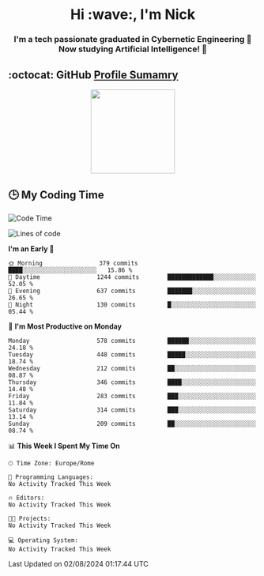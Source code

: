 <h1 align="center">Hi :wave:, I'm Nick</h1>

<h3 align="center">I'm a tech passionate graduated in Cybernetic Engineering 🤖<br>
Now studying Artificial Intelligence! 🧠</h3>


## :octocat: GitHub <a href="https://github.com/vn7n24fzkq/github-profile-summary-cards">Profile Sumamry</a>

<p align="center">
   <img style="height:170px;display:inline-block"  src="http://github-profile-summary-cards.vercel.app/api/cards/profile-details?username=CodeClimberNT&theme=github_dark" />
<!--    <img style="height:170px;display:inline-block"  src="http://github-profile-summary-cards.vercel.app/api/cards/repos-per-language?username=CodeClimberNT&theme=github_dark&exclude=" /> -->
</p>

 ## :clock3: My Coding Time 
 
<!--START_SECTION:waka-->
![Code Time](http://img.shields.io/badge/Code%20Time-362%20hrs%206%20mins-blue)

![Lines of code](https://img.shields.io/badge/From%20Hello%20World%20I%27ve%20Written-2.8%20million%20lines%20of%20code-blue)

**I'm an Early 🐤** 

```text
🌞 Morning                379 commits         ████░░░░░░░░░░░░░░░░░░░░░   15.86 % 
🌆 Daytime                1244 commits        █████████████░░░░░░░░░░░░   52.05 % 
🌃 Evening                637 commits         ███████░░░░░░░░░░░░░░░░░░   26.65 % 
🌙 Night                  130 commits         █░░░░░░░░░░░░░░░░░░░░░░░░   05.44 % 
```
📅 **I'm Most Productive on Monday** 

```text
Monday                   578 commits         ██████░░░░░░░░░░░░░░░░░░░   24.18 % 
Tuesday                  448 commits         █████░░░░░░░░░░░░░░░░░░░░   18.74 % 
Wednesday                212 commits         ██░░░░░░░░░░░░░░░░░░░░░░░   08.87 % 
Thursday                 346 commits         ████░░░░░░░░░░░░░░░░░░░░░   14.48 % 
Friday                   283 commits         ███░░░░░░░░░░░░░░░░░░░░░░   11.84 % 
Saturday                 314 commits         ███░░░░░░░░░░░░░░░░░░░░░░   13.14 % 
Sunday                   209 commits         ██░░░░░░░░░░░░░░░░░░░░░░░   08.74 % 
```


📊 **This Week I Spent My Time On** 

```text
🕑︎ Time Zone: Europe/Rome

💬 Programming Languages: 
No Activity Tracked This Week

🔥 Editors: 
No Activity Tracked This Week

🐱‍💻 Projects: 
No Activity Tracked This Week

💻 Operating System: 
No Activity Tracked This Week
```


 Last Updated on 02/08/2024 01:17:44 UTC
<!--END_SECTION:waka-->


